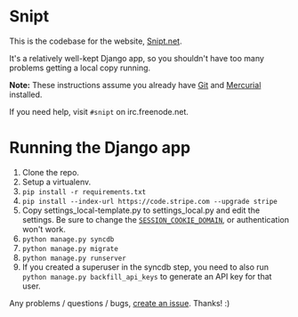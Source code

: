 # Snipt

This is the codebase for the website, [Snipt.net](https://snipt.net/).

It's a relatively well-kept Django app, so you shouldn't have too many problems getting a local copy running.

**Note:** These instructions assume you already have [Git](http://git-scm.com/) and [Mercurial](http://mercurial.selenic.com/) installed.

If you need help, visit `#snipt` on irc.freenode.net.

# Running the Django app

1. Clone the repo.
2. Setup a virtualenv.
3. `pip install -r requirements.txt`
4. `pip install --index-url https://code.stripe.com --upgrade stripe`
5. Copy settings_local-template.py to settings_local.py and edit the settings. Be sure to change the [`SESSION_COOKIE_DOMAIN`](https://github.com/nicksergeant/snipt/blob/master/settings_local-template.py#L58), or authentication won't work.
6. `python manage.py syncdb`
7. `python manage.py migrate`
8. `python manage.py runserver`
9. If you created a superuser in the syncdb step, you need to also run `python manage.py backfill_api_keys` to generate an API key for that user.

Any problems / questions / bugs, [create an issue](https://github.com/nicksergeant/snipt/issues). Thanks! :)
